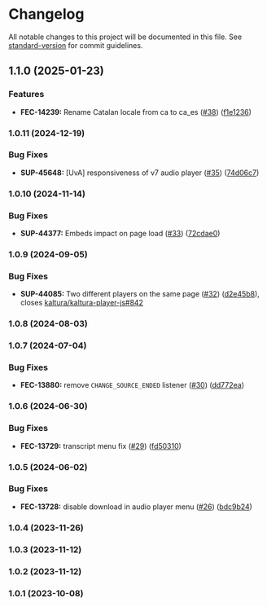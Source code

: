 # Changelog

All notable changes to this project will be documented in this file. See [standard-version](https://github.com/conventional-changelog/standard-version) for commit guidelines.

## 1.1.0 (2025-01-23)


### Features

* **FEC-14239:** Rename Catalan locale from ca to ca_es ([#38](https://github.com/kaltura/playkit-js-audio-player/issues/38)) ([f1e1236](https://github.com/kaltura/playkit-js-audio-player/commit/f1e12361330fc91048d809f0fbf3797108a9f856))

### 1.0.11 (2024-12-19)


### Bug Fixes

* **SUP-45648:** [UvA] responsiveness of v7 audio player ([#35](https://github.com/kaltura/playkit-js-audio-player/issues/35)) ([74d06c7](https://github.com/kaltura/playkit-js-audio-player/commit/74d06c7275d546ea5e8487b4e21121472ce7964a))

### 1.0.10 (2024-11-14)


### Bug Fixes

* **SUP-44377:** Embeds impact on page load ([#33](https://github.com/kaltura/playkit-js-audio-player/issues/33)) ([72cdae0](https://github.com/kaltura/playkit-js-audio-player/commit/72cdae0a519a9f70a90a5d98da160815c6bc9696))

### 1.0.9 (2024-09-05)


### Bug Fixes

* **SUP-44085:** Two different players on the same page ([#32](https://github.com/kaltura/playkit-js-audio-player/issues/32)) ([d2e45b8](https://github.com/kaltura/playkit-js-audio-player/commit/d2e45b884f91d1b65af0ecfbb2095ecdf111de23)), closes [kaltura/kaltura-player-js#842](https://github.com/kaltura/kaltura-player-js/issues/842)

### 1.0.8 (2024-08-03)

### 1.0.7 (2024-07-04)


### Bug Fixes

* **FEC-13880:** remove `CHANGE_SOURCE_ENDED` listener ([#30](https://github.com/kaltura/playkit-js-audio-player/issues/30)) ([dd772ea](https://github.com/kaltura/playkit-js-audio-player/commit/dd772ea5c57977a728929d8bf4c808cd1de34942))

### 1.0.6 (2024-06-30)


### Bug Fixes

* **FEC-13729:** transcript menu fix ([#29](https://github.com/kaltura/playkit-js-audio-player/issues/29)) ([fd50310](https://github.com/kaltura/playkit-js-audio-player/commit/fd50310a4de7d29e2d61dc8f2ccaa340493a3da5))

### 1.0.5 (2024-06-02)


### Bug Fixes

* **FEC-13728:** disable download in audio player menu ([#26](https://github.com/kaltura/playkit-js-audio-player/issues/26)) ([bdc9b24](https://github.com/kaltura/playkit-js-audio-player/commit/bdc9b24a4a0631c295b0792634fa448587c5703b))

### 1.0.4 (2023-11-26)

### 1.0.3 (2023-11-12)

### 1.0.2 (2023-11-12)

### 1.0.1 (2023-10-08)
